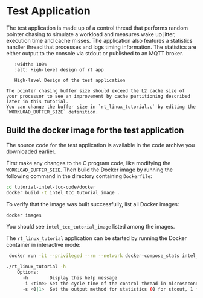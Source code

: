 # Test Application

The test application is made up of a control thread that performs random pointer chasing to simulate a workload and measures wake up jitter, execution time and cache misses.
The application also features a statistics handler thread that processes and logs timing information.
The statistics are either output to the console via stdout or published to an MQTT broker.

```{figure} images/rt_linux_tutorial.svg
   :width: 100%
   :alt: High-level design of rt app

   High-level Design of the test application
```

```{note}
The pointer chasing buffer size should exceed the L2 cache size of your processor to see an improvement by cache partitioning described later in this tutorial.
You can change the buffer size in `rt_linux_tutorial.c` by editing the `WORKLOAD_BUFFER_SIZE` definition.
```


## Build the docker image for the test application

The source code for the test application is available in the code archive you downloaded earlier.

First make any changes to the C program code, like modifying the `WORKLOAD_BUFFER_SIZE`.
Then build the Docker image by running the following command in the directory containing `Dockerfile`:

```bash
cd tutorial-intel-tcc-code/docker
docker build -t intel_tcc_tutorial_image .
```

To verify that the image was built successfully, list all Docker images:

```bash
docker images
```
You should see `intel_tcc_tutorial_image` listed among the images.

The `rt_linux_tutorial` application can be started by running the Docker container in interactive mode:

```bash
 docker run -it --privileged --rm --network docker-compose_stats intel_tcc_tutorial_image

./rt_linux_tutorial -h
    Options:
      -h        Display this help message
      -i <time> Set the cycle time of the control thread in microseconds - default is 500us
      -s <0|1>  Set the output method for statistics (0 for stdout, 1 for MQTT to localhost) - default stdout
```